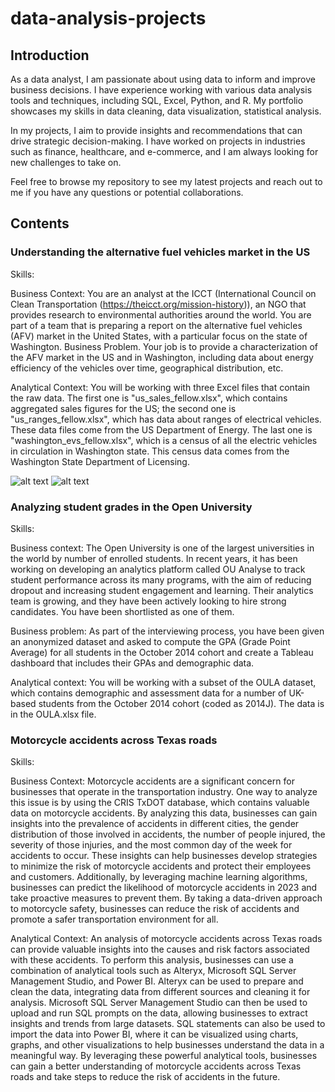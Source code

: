 # data-analysis-projects

## Introduction

As a data analyst, I am passionate about using data to inform and improve business decisions. I have experience working with various data analysis tools and techniques, including SQL, Excel, Python, and R. My portfolio showcases my skills in data cleaning, data visualization, statistical analysis.

In my projects, I aim to provide insights and recommendations that can drive strategic decision-making. I have worked on projects in industries such as finance, healthcare, and e-commerce, and I am always looking for new challenges to take on.

Feel free to browse my repository to see my latest projects and reach out to me if you have any questions or potential collaborations.

## Contents

### Understanding the alternative fuel vehicles market in the US
Skills:

Business Context: You are an analyst at the ICCT (International Council on Clean Transportation (https://theicct.org/mission-history)), an NGO that provides research to environmental authorities around the world. You are part of a team that is preparing a report on the alternative fuel vehicles (AFV) market in the United States, with a particular focus on the state of Washington. Business Problem. Your job is to provide a characterization of the AFV market in the US and in Washington, including data about energy efficiency of the vehicles over time, geographical distribution, etc.

Analytical Context: You will be working with three Excel files that contain the raw data. The first one is "us_sales_fellow.xlsx", which contains aggregated sales figures for the US; the second one is "us_ranges_fellow.xlsx", which has data about ranges of electrical vehicles. These data files come from the US Department of Energy. The last one is "washington_evs_fellow.xlsx", which is a census of all the electric vehicles in circulation in Washington state. This census data comes from the Washington State Department of Licensing.

![alt text](https://i.gyazo.com/24b2df7a8d1a7d133a88c10adc4cad6b.png)
![alt text](https://i.gyazo.com/e545da6f00c1e81567a70e6ab4144e05.png)

### Analyzing student grades in the Open University
Skills:

Business context: The Open University is one of the largest universities in the world by number of enrolled students. In recent years, it has been working on developing an analytics platform called OU Analyse to track student performance across its many programs, with the aim of reducing dropout and increasing student engagement and learning. Their analytics team is growing, and they have been actively looking to hire strong candidates. You have been shortlisted as one of them.

Business problem: As part of the interviewing process, you have been given an anonymized dataset and asked to compute the GPA (Grade Point Average) for all students in the October 2014 cohort and create a Tableau dashboard that includes their GPAs and demographic data.

Analytical context: You will be working with a subset of the OULA dataset, which contains demographic and assessment data for a number of UK-based students from the October 2014 cohort (coded as 2014J). The data is in the OULA.xlsx file.

### Motorcycle accidents across Texas roads
Skills:

Business Context: Motorcycle accidents are a significant concern for businesses that operate in the transportation industry. One way to analyze this issue is by using the CRIS TxDOT database, which contains valuable data on motorcycle accidents. By analyzing this data, businesses can gain insights into the prevalence of accidents in different cities, the gender distribution of those involved in accidents, the number of people injured, the severity of those injuries, and the most common day of the week for accidents to occur. These insights can help businesses develop strategies to minimize the risk of motorcycle accidents and protect their employees and customers. Additionally, by leveraging machine learning algorithms, businesses can predict the likelihood of motorcycle accidents in 2023 and take proactive measures to prevent them. By taking a data-driven approach to motorcycle safety, businesses can reduce the risk of accidents and promote a safer transportation environment for all.

Analytical Context: An analysis of motorcycle accidents across Texas roads can provide valuable insights into the causes and risk factors associated with these accidents. To perform this analysis, businesses can use a combination of analytical tools such as Alteryx, Microsoft SQL Server Management Studio, and Power BI. Alteryx can be used to prepare and clean the data, integrating data from different sources and cleaning it for analysis. Microsoft SQL Server Management Studio can then be used to upload and run SQL prompts on the data, allowing businesses to extract insights and trends from large datasets. SQL statements can also be used to import the data into Power BI, where it can be visualized using charts, graphs, and other visualizations to help businesses understand the data in a meaningful way. By leveraging these powerful analytical tools, businesses can gain a better understanding of motorcycle accidents across Texas roads and take steps to reduce the risk of accidents in the future.
